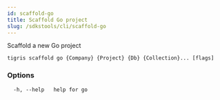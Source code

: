 ```yaml
---
id: scaffold-go
title: Scaffold Go project
slug: /sdkstools/cli/scaffold-go
---
```


Scaffold a new Go project

```shell
tigris scaffold go {Company} {Project} {Db} {Collection}... [flags]
```

### Options

```
  -h, --help   help for go
```
